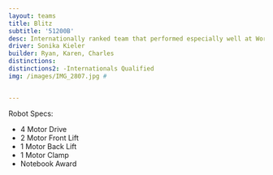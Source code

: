 ```yaml
---
layout: teams
title: Blitz
subtitle: '51200B'
desc: Internationally ranked team that performed especially well at Worlds
driver: Sonika Kieler
builder: Ryan, Karen, Charles
distinctions: 
distinctions2: -Internationals Qualified
img: /images/IMG_2807.jpg #


---
```

Robot Specs:
- 4 Motor Drive
- 2 Motor Front Lift
- 1 Motor Back Lift
- 1 Motor Clamp
- Notebook Award
